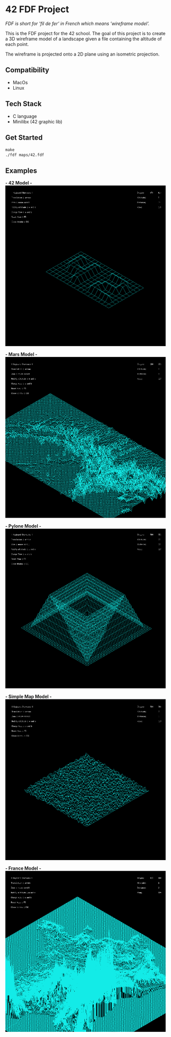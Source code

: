 # 42 FDF Project

_FDF is short for ’fil de fer’ in French which means ’wireframe model’._

This is the FDF project for the 42 school. The goal of this project is to create a 3D wireframe model of a landscape given a file containing the altitude of each point.

The wireframe is projected onto a 2D plane using an isometric projection.


## Compatibility

- MacOs
- Linux

## Tech Stack

- C language
- Minilibx (42 graphic lib)

## Get Started
```
make
./fdf maps/42.fdf
```

## Examples

**- 42 Model -**
![Alt text](examples/42.png "42 model")

**- Mars Model -**
![Alt text](examples/mars.png "mars model")

**- Pylone Model -**
![Alt text](examples/pylone.png "pylone model")

**- Simple Map Model -**
![Alt text](examples/50-4.png "simple map model")

**- France Model -**
![Alt text](examples/france.png "france model")

